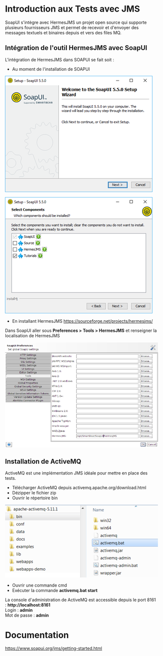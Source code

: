 # Introduction aux Tests avec JMS

SoapUI s'intègre avec HermesJMS un projet open source qui supporte plusieurs fournisseurs JMS et permet de recevoir et d'envoyer des messages textuels et binaires depuis et vers des files MQ.

## Intégration de l'outil HermesJMS avec SoapUI

L'intégration de HermesJMS dans SOAPUI se fait soit :

- Au moment de l'installation de SOAPUI

![picture](images/installation/win-setup-wizard-start_new.png)

![picture](images/installation/win-setup-wizard-select-components_new.png)

- En installant HermesJMS https://sourceforge.net/projects/hermesjms/

Dans SoapUI aller sous <strong> Preferences > Tools > HermesJMS</strong> et renseigner la localisation de HermesJMS

![picture](images/SoapUIPreferences.png)

## Installation de ActiveMQ

ActiveMQ est une implémentation JMS idéale pour mettre en place des tests.

- Télécharger ActiveMQ depuis activemq.apache.org/download.html
- Dézipper le fichier zip
- Ouvrir le répertoire bin

![picture](images/activemq/activemq.png)

- Ouvrir une commande cmd
- Exécuter la commande <strong>activemq.bat start</strong>

La console d'administration de ActiveMQ est accessible depuis le port 8161 : <strong>http://localhost:8161 </strong><br/>
Login : <strong>admin</strong> </br>
Mot de passe : <strong>admin</strong> </br>

# Documentation
https://www.soapui.org/jms/getting-started.html

